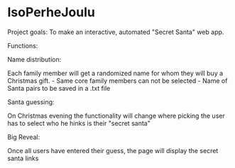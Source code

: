 # IsoPerheJoulu

Project goals:
To make an interactive, automated "Secret Santa" web app.

Functions:

Name distribution:

Each family member will get a randomized name for whom they will buy a Christmas gift.
    - Same core family members can not be selected
    - Name of Santa pairs to be saved in a .txt file

Santa guessing:

On Christmas evening the functionality will change where picking the user has to select who he hinks is their "secret santa"

Big Reveal:

Once all users have entered their guess, the page will display the secret santa links
